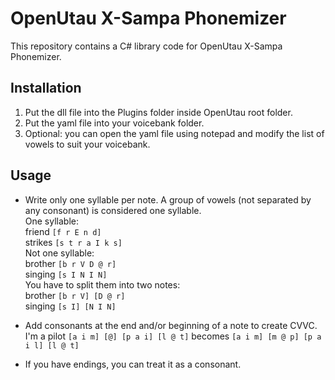 # OpenUtau X-Sampa Phonemizer
This repository contains a C# library code for OpenUtau X-Sampa Phonemizer. 

## Installation
1. Put the dll file into the Plugins folder inside OpenUtau root folder.
2. Put the yaml file into your voicebank folder.
3. Optional: you can open the yaml file using notepad and modify the list of vowels to suit your voicebank.

## Usage
- Write only one syllable per note. A group of vowels (not separated by any consonant) is considered one syllable.<br />
One syllable:<br />
friend `[f r E n d]`<br />
strikes `[s t r a I k s]`<br />
Not one syllable:<br />
brother `[b r V D @ r]`<br />
singing `[s I N I N]`<br />
You have to split them into two notes:<br />
brother `[b r V] [D @ r]`<br />
singing `[s I] [N I N]`<br />

- Add consonants at the end and/or beginning of a note to create CVVC.<br />
I'm a pilot `[a i m] [@] [p a i] [l @ t]` becomes `[a i m] [m @ p] [p a i l] [l @ t]`<br />

- If you have endings, you can treat it as a consonant.
